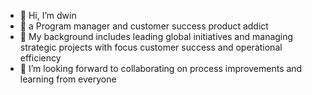 - 👋 Hi, I’m dwin
- 👀 a Program manager and customer success product addict
- 🌱 My background includes leading global initiatives and managing strategic projects with focus customer success and operational efficiency
- 💞️ I’m looking forward to collaborating on process improvements and learning from everyone
  
  
  


<!---
dwin213/dwin213 is a ✨ special ✨ repository because its `README.md` (this file) appears on your GitHub profile.
You can click the Preview link to take a look at your changes.
--->
